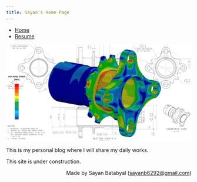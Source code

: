 ```yaml
---
title: Sayan's Home Page
---
```


<!-- In order to convert this markdown file to HTML file:
     pandoc -s index.md -c style.css -o index.html
-->

<ul class="nav">
    <li class="nav"><a class="active" href="./index.html">Home</a></li>
    <li class="nav"><a href="./_resume/resume.html">Resume</a></li>
</ul>

<!-- ## Welcome to my website! -->

![](./_images/MainPicture.jpg)



This is my personal blog where I will share my daily works.

This site is under construction.

<footer style = 'float: right'> Made by Sayan Batabyal (<a href='mailto:sayanb6292@gmail.com'>sayanb6292@gmail.com</a>)</footer>